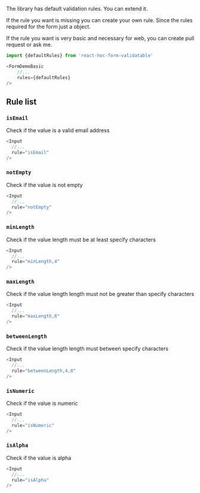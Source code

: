 The library has default validation rules. You can extend it.

If the rule you want is missing you can create your own rule. Since the rules required for the form just a object.

If the rule you want is very basic and necessary for web, you can create pull request or ask me. 
```javascript
import {defaultRules} from 'react-hoc-form-validatable'

<FormDemoBasic 
    //...
    rules={defaultRules}
/>
```

## Rule list

### `isEmail`

Check if the value is a valid email address

```javascript
<Input
  //...
  rule="isEmail"
/>
```

### `notEmpty`

Check if the value is not empty

```javascript
<Input
  //...
  rule="notEmpty"
/>
```

### `minLength`

Check if the value length must be at least specify characters

```javascript
<Input
  //...
  rule="minLength,4"
/>
```

### `maxLength`

Check if the value length length must not be greater than specify characters

```javascript
<Input
  //...
  rule="maxLength,8"
/>
```

### `betweenLength`

Check if the value length length must between specify characters

```javascript
<Input
  //...
  rule="betweenLength,4,8"
/>
```

### `isNumeric`

Check if the value is numeric

```javascript
<Input
  //...
  rule="isNumeric"
/>
```

### `isAlpha`

Check if the value is alpha

```javascript
<Input
  //...
  rule="isAlpha"
/>
```